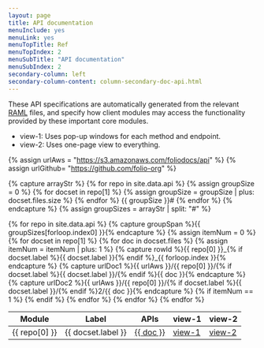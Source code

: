 ```yaml
---
layout: page
title: API documentation
menuInclude: yes
menuLink: yes
menuTopTitle: Ref
menuTopIndex: 2
menuSubTitle: "API documentation"
menuSubIndex: 2
secondary-column: left
secondary-column-content: column-secondary-doc-api.html
---
```


These API specifications are automatically generated from the relevant
[RAML](https://github.com/folio-org/raml)
files, and specify how client modules may
access the functionality provided by these important core modules.

* view-1: Uses pop-up windows for each method and endpoint.
* view-2: Uses one-page view to everything.

{% assign urlAws = "https://s3.amazonaws.com/foliodocs/api" %}
{% assign urlGithub= "https://github.com/folio-org" %}

{% capture arrayStr %}
{% for repo in site.data.api %}
  {% assign groupSize = 0 %}
  {% for docset in repo[1] %}
    {% assign groupSize = groupSize | plus: docset.files.size %}
  {% endfor %}
  {{ groupSize }}#
{% endfor %}
{% endcapture %}
{% assign groupSizes = arrayStr | split: "#" %}

<table>
  <thead>
    <tr>
      <th title="Module">Module</th>
      <th title="Label">Label</th>
      <th title="APIs and link to RAML source">APIs</th>
      <th title="View 1: using raml2html">view-1</th>
      <th title="View 2: using raml-fleece">view-2</th>
    </tr>
  </thead>
  <tbody>
  {% for repo in site.data.api %}
    {% capture groupSpan %}{{ groupSizes[forloop.index0] }}{% endcapture %}
    {% assign itemNum = 0 %}
    {% for docset in repo[1] %}
      {% for doc in docset.files %}
        {% assign itemNum = itemNum | plus: 1 %}
        {% capture rowId %}{{ repo[0] }}_{% if docset.label %}{{ docset.label }}{% endif %}_{{ forloop.index }}{% endcapture %}
        {% capture urlDoc1 %}{{ urlAws }}/{{ repo[0] }}/{% if docset.label %}{{ docset.label }}/{% endif %}{{ doc }}{% endcapture %}
        {% capture urlDoc2 %}{{ urlAws }}/{{ repo[0] }}/{% if docset.label %}{{ docset.label }}/{% endif %}2/{{ doc }}{% endcapture %}
        <tr id="{{ rowId }}">
          {% if itemNum == 1 %}
          <td id="{{ repo[0] }}" rowspan="{{ groupSpan }}"> {{ repo[0] }} </td>
          {% endif %}
          <td> {{ docset.label }}</td>
          <td>
            <a href="{{ urlGithub }}/{{ repo[0] }}/blob/master/{{ docset.directory }}/{{ doc }}.raml"> {{ doc }}</a>
          </td>
          <td><a href="{{ urlDoc1 }}.html">view-1</a></td>
          <td><a href="{{ urlDoc2 }}.html">view-2</a></td>
        </tr>
      {% endfor %}
    {% endfor %}
  {% endfor %}
  </tbody>
</table>
